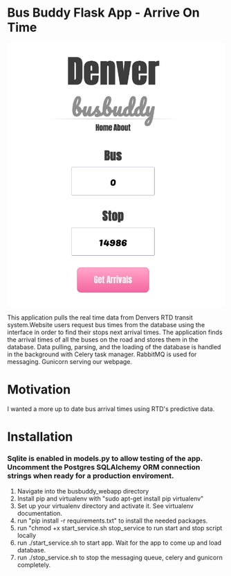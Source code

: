 # Bus Buddy Flask App - Arrive On Time

![Screenshot](/images/busbuddy_image.png)

This application pulls the real time data from Denvers RTD transit system.Website users request bus times from the database using the interface in order to find their stops next arrival times. The application finds the arrival times of all the buses on the road and stores them in the database. Data pulling, parsing, and the loading of the database is handled in the background with Celery task manager. RabbitMQ is used for messaging. Gunicorn serving our webpage.

# Motivation

I wanted a more up to date bus arrival times using RTD's predictive data.

# Installation

### Sqlite is enabled in models.py to allow testing of the app. Uncomment the Postgres SQLAlchemy ORM connection strings when ready for a production enviroment.


1. Navigate into the busbuddy_webapp directory
2. Install pip and virtualenv with "sudo apt-get install pip virtualenv"
3. Set up your virtualenv directory and activate it. See virtualenv documentation. 
4. run "pip install -r requirements.txt" to install the needed packages.
5. run "chmod +x start_service.sh stop_service to run start and stop script locally 
6. run ./start_service.sh to start app. Wait for the app to come up and load database. 
7. run ./stop_service.sh to stop the messaging queue, celery and gunicorn completely.
